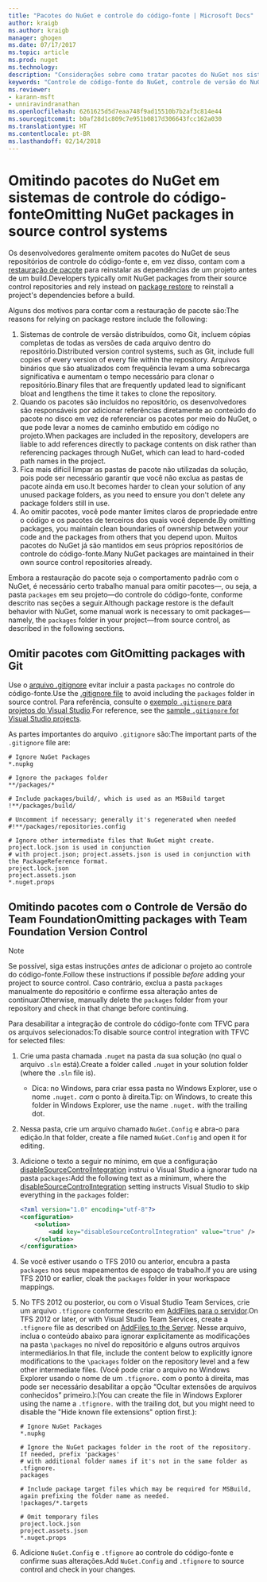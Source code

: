```yaml
---
title: "Pacotes do NuGet e controle do código-fonte | Microsoft Docs"
author: kraigb
ms.author: kraigb
manager: ghogen
ms.date: 07/17/2017
ms.topic: article
ms.prod: nuget
ms.technology: 
description: "Considerações sobre como tratar pacotes do NuGet nos sistemas de controle de versão e do código-fonte, e como omitir pacotes com git e TFVC."
keywords: "Controle de código-fonte do NuGet, controle de versão do NuGet, NuGet e git, NuGet e TFS, NuGet e TFVC, omitindo pacotes, repositórios de controle do código-fonte, repositórios de controle de versão"
ms.reviewer:
- karann-msft
- unniravindranathan
ms.openlocfilehash: 6261625d5d7eaa748f9ad15510b7b2af3c814e44
ms.sourcegitcommit: b0af28d1c809c7e951b0817d306643fcc162a030
ms.translationtype: HT
ms.contentlocale: pt-BR
ms.lasthandoff: 02/14/2018
---
```

# <a name="omitting-nuget-packages-in-source-control-systems"></a><span data-ttu-id="4db33-104">Omitindo pacotes do NuGet em sistemas de controle do código-fonte</span><span class="sxs-lookup"><span data-stu-id="4db33-104">Omitting NuGet packages in source control systems</span></span>

<span data-ttu-id="4db33-105">Os desenvolvedores geralmente omitem pacotes do NuGet de seus repositórios de controle do código-fonte e, em vez disso, contam com a [restauração de pacote](../consume-packages/package-restore.md) para reinstalar as dependências de um projeto antes de um build.</span><span class="sxs-lookup"><span data-stu-id="4db33-105">Developers typically omit NuGet packages from their source control repositories and rely instead on [package restore](../consume-packages/package-restore.md) to reinstall a project's dependencies before a build.</span></span>

<span data-ttu-id="4db33-106">Alguns dos motivos para contar com a restauração de pacote são:</span><span class="sxs-lookup"><span data-stu-id="4db33-106">The reasons for relying on package restore include the following:</span></span>

1. <span data-ttu-id="4db33-107">Sistemas de controle de versão distribuídos, como Git, incluem cópias completas de todas as versões de cada arquivo dentro do repositório.</span><span class="sxs-lookup"><span data-stu-id="4db33-107">Distributed version control systems, such as Git, include full copies of every version of every file within the repository.</span></span> <span data-ttu-id="4db33-108">Arquivos binários que são atualizados com frequência levam a uma sobrecarga significativa e aumentam o tempo necessário para clonar o repositório.</span><span class="sxs-lookup"><span data-stu-id="4db33-108">Binary files that are frequently updated lead to significant bloat and lengthens the time it takes to clone the repository.</span></span>
1. <span data-ttu-id="4db33-109">Quando os pacotes são incluídos no repositório, os desenvolvedores são responsáveis por adicionar referências diretamente ao conteúdo do pacote no disco em vez de referenciar os pacotes por meio do NuGet, o que pode levar a nomes de caminho embutido em código no projeto.</span><span class="sxs-lookup"><span data-stu-id="4db33-109">When packages are included in the repository, developers are liable to add references directly to package contents on disk rather than referencing packages through NuGet, which can lead to hard-coded path names in the project.</span></span>
1. <span data-ttu-id="4db33-110">Fica mais difícil limpar as pastas de pacote não utilizadas da solução, pois pode ser necessário garantir que você não exclua as pastas de pacote ainda em uso.</span><span class="sxs-lookup"><span data-stu-id="4db33-110">It becomes harder to clean your solution of any unused package folders, as you need to ensure you don't delete any package folders still in use.</span></span>
1. <span data-ttu-id="4db33-111">Ao omitir pacotes, você pode manter limites claros de propriedade entre o código e os pacotes de terceiros dos quais você depende.</span><span class="sxs-lookup"><span data-stu-id="4db33-111">By omitting packages, you maintain clean boundaries of ownership between your code and the packages from others that you depend upon.</span></span> <span data-ttu-id="4db33-112">Muitos pacotes do NuGet já são mantidos em seus próprios repositórios de controle do código-fonte.</span><span class="sxs-lookup"><span data-stu-id="4db33-112">Many NuGet packages are maintained in their own source control repositories already.</span></span>

<span data-ttu-id="4db33-113">Embora a restauração do pacote seja o comportamento padrão com o NuGet, é necessário certo trabalho manual para omitir pacotes&mdash;, ou seja, a pasta `packages` em seu projeto&mdash;do controle do código-fonte, conforme descrito nas seções a seguir.</span><span class="sxs-lookup"><span data-stu-id="4db33-113">Although package restore is the default behavior with NuGet, some manual work is necessary to omit packages&mdash;namely, the `packages` folder in your project&mdash;from source control, as described in the following sections.</span></span>

## <a name="omitting-packages-with-git"></a><span data-ttu-id="4db33-114">Omitir pacotes com Git</span><span class="sxs-lookup"><span data-stu-id="4db33-114">Omitting packages with Git</span></span>

<span data-ttu-id="4db33-115">Use o [arquivo .gitignore](https://git-scm.com/docs/gitignore) evitar incluir a pasta `packages` no controle do código-fonte.</span><span class="sxs-lookup"><span data-stu-id="4db33-115">Use the [.gitignore file](https://git-scm.com/docs/gitignore) to avoid including the `packages` folder in source control.</span></span> <span data-ttu-id="4db33-116">Para referência, consulte o [exemplo `.gitignore` para projetos do Visual Studio](https://github.com/github/gitignore/blob/master/VisualStudio.gitignore).</span><span class="sxs-lookup"><span data-stu-id="4db33-116">For reference, see the [sample `.gitignore` for Visual Studio projects](https://github.com/github/gitignore/blob/master/VisualStudio.gitignore).</span></span>

<span data-ttu-id="4db33-117">As partes importantes do arquivo `.gitignore` são:</span><span class="sxs-lookup"><span data-stu-id="4db33-117">The important parts of the `.gitignore` file are:</span></span>

```gitignore
# Ignore NuGet Packages
*.nupkg

# Ignore the packages folder
**/packages/*

# Include packages/build/, which is used as an MSBuild target
!**/packages/build/

# Uncomment if necessary; generally it's regenerated when needed
#!**/packages/repositories.config

# Ignore other intermediate files that NuGet might create. project.lock.json is used in conjunction
# with project.json; project.assets.json is used in conjunction with the PackageReference format.
project.lock.json
project.assets.json
*.nuget.props
```

## <a name="omitting-packages-with-team-foundation-version-control"></a><span data-ttu-id="4db33-118">Omitindo pacotes com o Controle de Versão do Team Foundation</span><span class="sxs-lookup"><span data-stu-id="4db33-118">Omitting packages with Team Foundation Version Control</span></span>

> [!Note]
> <span data-ttu-id="4db33-119">Se possível, siga estas instruções *antes* de adicionar o projeto ao controle do código-fonte.</span><span class="sxs-lookup"><span data-stu-id="4db33-119">Follow these instructions if possible *before* adding your project to source control.</span></span> <span data-ttu-id="4db33-120">Caso contrário, exclua a pasta `packages` manualmente do repositório e confirme essa alteração antes de continuar.</span><span class="sxs-lookup"><span data-stu-id="4db33-120">Otherwise, manually delete the `packages` folder from your repository and check in that change before continuing.</span></span>

<span data-ttu-id="4db33-121">Para desabilitar a integração de controle do código-fonte com TFVC para os arquivos selecionados:</span><span class="sxs-lookup"><span data-stu-id="4db33-121">To disable source control integration with TFVC for selected files:</span></span>

1. <span data-ttu-id="4db33-122">Crie uma pasta chamada `.nuget` na pasta da sua solução (no qual o arquivo `.sln` está).</span><span class="sxs-lookup"><span data-stu-id="4db33-122">Create a folder called `.nuget` in your solution folder (where the `.sln` file is).</span></span>
    - <span data-ttu-id="4db33-123">Dica: no Windows, para criar essa pasta no Windows Explorer, use o nome `.nuget.` *com* o ponto à direita.</span><span class="sxs-lookup"><span data-stu-id="4db33-123">Tip: on Windows, to create this folder in Windows Explorer, use the name `.nuget.` *with* the trailing dot.</span></span>

1. <span data-ttu-id="4db33-124">Nessa pasta, crie um arquivo chamado `NuGet.Config` e abra-o para edição.</span><span class="sxs-lookup"><span data-stu-id="4db33-124">In that folder, create a file named `NuGet.Config` and open it for editing.</span></span>

1. <span data-ttu-id="4db33-125">Adicione o texto a seguir no mínimo, em que a configuração [disableSourceControlIntegration](../reference/nuget-config-file.md#solution-section) instrui o Visual Studio a ignorar tudo na pasta `packages`:</span><span class="sxs-lookup"><span data-stu-id="4db33-125">Add the following text as a minimum, where the [disableSourceControlIntegration](../reference/nuget-config-file.md#solution-section) setting instructs Visual Studio to skip everything in the `packages` folder:</span></span>

   ```xml
   <?xml version="1.0" encoding="utf-8"?>
   <configuration>
       <solution>
           <add key="disableSourceControlIntegration" value="true" />
       </solution>
   </configuration>
   ```

1. <span data-ttu-id="4db33-126">Se você estiver usando o TFS 2010 ou anterior, encubra a pasta `packages` nos seus mapeamentos de espaço de trabalho.</span><span class="sxs-lookup"><span data-stu-id="4db33-126">If you are using TFS 2010 or earlier, cloak the `packages` folder in your workspace mappings.</span></span>

1. <span data-ttu-id="4db33-127">No TFS 2012 ou posterior, ou com o Visual Studio Team Services, crie um arquivo `.tfignore` conforme descrito em [AddFiles para o servidor](https://www.visualstudio.com/en-us/docs/tfvc/add-files-server#tfignore).</span><span class="sxs-lookup"><span data-stu-id="4db33-127">On TFS 2012 or later, or with Visual Studio Team Services, create a `.tfignore` file as described on [AddFiles to the Server](https://www.visualstudio.com/en-us/docs/tfvc/add-files-server#tfignore).</span></span> <span data-ttu-id="4db33-128">Nesse arquivo, inclua o conteúdo abaixo para ignorar explicitamente as modificações na pasta `\packages` no nível do repositório e alguns outros arquivos intermediários.</span><span class="sxs-lookup"><span data-stu-id="4db33-128">In that file, include the content below to explicitly ignore modifications to the `\packages` folder on the repository level and a few other intermediate files.</span></span> <span data-ttu-id="4db33-129">(Você pode criar o arquivo no Windows Explorer usando o nome de um `.tfignore.` com o ponto à direita, mas pode ser necessário desabilitar a opção “Ocultar extensões de arquivos conhecidos” primeiro.):</span><span class="sxs-lookup"><span data-stu-id="4db33-129">(You can create the file in Windows Explorer using the name a `.tfignore.` with the trailing dot, but you might need to disable the "Hide known file extensions" option first.):</span></span>

   ```cli
   # Ignore NuGet Packages
   *.nupkg

   # Ignore the NuGet packages folder in the root of the repository. If needed, prefix 'packages'
   # with additional folder names if it's not in the same folder as .tfignore.   
   packages

   # Include package target files which may be required for MSBuild, again prefixing the folder name as needed.
   !packages/*.targets

   # Omit temporary files
   project.lock.json
   project.assets.json
   *.nuget.props
   ```

1. <span data-ttu-id="4db33-130">Adicione `NuGet.Config` e `.tfignore` ao controle do código-fonte e confirme suas alterações.</span><span class="sxs-lookup"><span data-stu-id="4db33-130">Add `NuGet.Config` and `.tfignore` to source control and check in your changes.</span></span>
